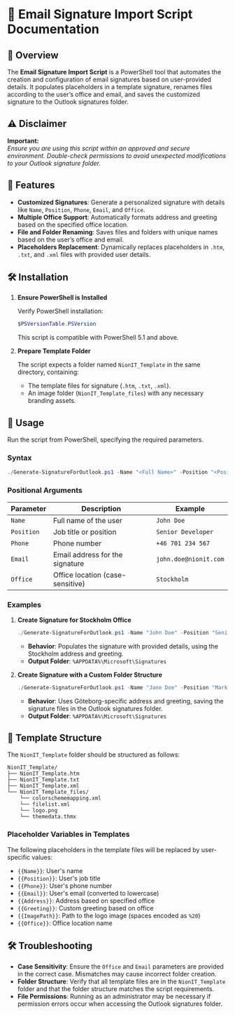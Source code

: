 # 📄 **Email Signature Import Script Documentation**

## 🚀 **Overview**

The **Email Signature Import Script** is a PowerShell tool that automates the creation and configuration of email signatures based on user-provided details. It populates placeholders in a template signature, renames files according to the user’s office and email, and saves the customized signature to the Outlook signatures folder.

## ⚠️ **Disclaimer**

**Important:**  
_Ensure you are using this script within an approved and secure environment. Double-check permissions to avoid unexpected modifications to your Outlook signature folder._

## 🌟 **Features**

- **Customized Signatures**: Generate a personalized signature with details like `Name`, `Position`, `Phone`, `Email`, and `Office`.
- **Multiple Office Support**: Automatically formats address and greeting based on the specified office location.
- **File and Folder Renaming**: Saves files and folders with unique names based on the user’s office and email.
- **Placeholders Replacement**: Dynamically replaces placeholders in `.htm`, `.txt`, and `.xml` files with provided user details.

## 🛠 **Installation**

1. **Ensure PowerShell is Installed**

   Verify PowerShell installation:

   ```powershell
   $PSVersionTable.PSVersion
   ```

   This script is compatible with PowerShell 5.1 and above.

2. **Prepare Template Folder**

   The script expects a folder named `NionIT_Template` in the same directory, containing:
   - The template files for signature (`.htm`, `.txt`, `.xml`).
   - An image folder (`NionIT_Template_files`) with any necessary branding assets.

## 📖 **Usage**

Run the script from PowerShell, specifying the required parameters.

### **Syntax**

```powershell
./Generate-SignatureForOutlook.ps1 -Name "<Full Name>" -Position "<Position>" -Phone "<Phone Number>" -Email "<Email Address>" -Office "<Office Name>"
```

### **Positional Arguments**

| **Parameter** | **Description**                             | **Example**               |
|---------------|---------------------------------------------|---------------------------|
| `Name`        | Full name of the user                       | `John Doe`                |
| `Position`    | Job title or position                       | `Senior Developer`        |
| `Phone`       | Phone number                                | `+46 701 234 567`         |
| `Email`       | Email address for the signature             | `john.doe@nionit.com`     |
| `Office`      | Office location (case-sensitive)            | `Stockholm`               |

### **Examples**

1. **Create Signature for Stockholm Office**

   ```powershell
   ./Generate-SignatureForOutlook.ps1 -Name "John Doe" -Position "Senior Developer" -Phone "+46 701 234 567" -Email "john.doe@nionit.com" -Office "Stockholm"
   ```

   - **Behavior**: Populates the signature with provided details, using the Stockholm address and greeting.
   - **Output Folder**: `%APPDATA%\Microsoft\Signatures`

2. **Create Signature with a Custom Folder Structure**

   ```powershell
   ./Generate-SignatureForOutlook.ps1 -Name "Jane Doe" -Position "Marketing Manager" -Phone "+46 701 456 789" -Email "jane.doe@nionit.com" -Office "Göteborg"
   ```

   - **Behavior**: Uses Göteborg-specific address and greeting, saving the signature files in the Outlook signatures folder.
   - **Output Folder**: `%APPDATA%\Microsoft\Signatures`

## 🧩 **Template Structure**

The `NionIT_Template` folder should be structured as follows:

```
NionIT_Template/
├── NionIT_Template.htm
├── NionIT_Template.txt
├── NionIT_Template.xml
└── NionIT_Template_files/
    └── colorschememapping.xml
    └── filelist.xml
    └── logo.png
    └── themedata.thmx
```

### Placeholder Variables in Templates

The following placeholders in the template files will be replaced by user-specific values:

- `{{Name}}`: User's name
- `{{Position}}`: User's job title
- `{{Phone}}`: User's phone number
- `{{Email}}`: User's email (converted to lowercase)
- `{{Address}}`: Address based on specified office
- `{{Greeting}}`: Custom greeting based on office
- `{{ImagePath}}`: Path to the logo image (spaces encoded as `%20`)
- `{{Office}}`: Office location name

## 🛠 **Troubleshooting**

- **Case Sensitivity**: Ensure the `Office` and `Email` parameters are provided in the correct case. Mismatches may cause incorrect folder creation.
- **Folder Structure**: Verify that all template files are in the `NionIT_Template` folder and that the folder structure matches the script requirements.
- **File Permissions**: Running as an administrator may be necessary if permission errors occur when accessing the Outlook signatures folder.
